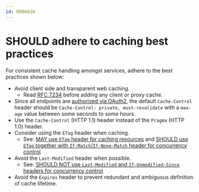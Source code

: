 ```yaml
---
id: R006010
---
```


# SHOULD adhere to caching best practices

For consistent cache handling amongst services, adhere to the best practices shown below:

- Avoid client side and transparent web caching.
  - Read [RFC 7234](https://tools.ietf.org/html/rfc7234) before adding any client or proxy cache.
- Since all endpoints are [authorized via OAuth2](/guidelines/r000047), the default `Cache-Control` header should be `Cache-Control: private, must-revalidate` with a `max-age` value between some seconds to some hours.
- Use the `Cache-Control` (HTTP 1.1) header instead of the `Pragma` (HTTP 1.0) header.
- Consider using the `ETag` header when caching.
  - See: [MAY use `ETag` header for caching resources](/guidelines/r000010) and [SHOULD use `ETag` together with `If-Match`/`If-None-Match` header for concurrency control](/guidelines/r000060)
- Avoid the `Last-Modified` header when possible.
  - See: [SHOULD NOT use `Last-Modified` and `If-Unmodified-Since` headers for concurrency control](/guidelines/r000060)
- Avoid the `Expires` header to prevent redundant and ambiguous definition of cache lifetime.
